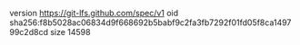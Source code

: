 version https://git-lfs.github.com/spec/v1
oid sha256:f8b5028ac06834d9f668692b5babf9c2fa3fb7292f01fd05f8ca149799c2d8cd
size 14598
